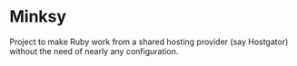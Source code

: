 # Minksy

Project to make Ruby work from a shared hosting provider (say Hostgator) without the need of nearly any configuration.
